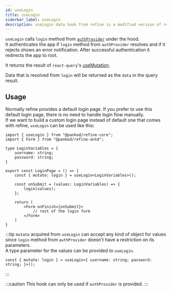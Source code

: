 ```yaml
---
id: useLogin
title: useLogin
siderbar_label: useLogin
description: useLogin data hook from refine is a modified version of react-query's useMutation for authenttication.
---
```


`useLogin`  calls `login` method from [`authProvider`](/core/providers/auth-provider.md) under the hood.  
It authenticates the app if `login` method from `authProvider` resolves and if it rejects shows an error notification. After successful authentication it redirects the app to root.

It returns the result of `react-query`'s [useMutation](https://react-query.tanstack.com/reference/useMutation). 

Data that is resolved from `login` will be returned as the `data` in the query result.

## Usage

Normally refine provides a default login page. If you prefer to use this default login page, there is no need to handle login flow manually.  
If we want to build a custom login page instead of default one that comes with refine, `useLogin` can be used like this:

```tsx title="pages/customLoginPage"
import { useLogin } from "@pankod/refine-core";
import { Form } from "@pankod/refine-antd";

type LoginVariables = {
    username: string;
    password: string;
}

export const LoginPage = () => {
    const { mutate: login } = useLogin<LoginVariables>();

    const onSubmit = (values: LoginVariables) => {
        login(values);
    };

    return (
        <Form onFinish={onSubmit}>
            // rest of the login form
        </Form>
    )
}
```

:::tip
`mutate` acquired from `useLogin` can accept any kind of object for values since `login` method from `authProvider` doesn't have a restriction on its parameters.  
A type parameter for the values can be provided to `useLogin`.
```tsx
const { mutate: login } = useLogin<{ username: string; password: string; }>();
```
:::

:::caution
This hook can only be used if `authProvider` is provided.
:::

